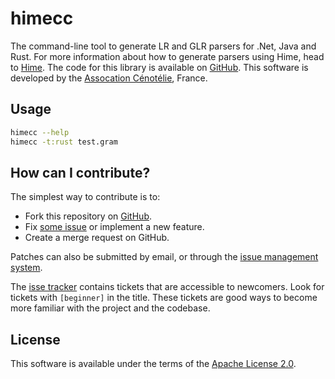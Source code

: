 # himecc #

The command-line tool to generate LR and GLR parsers for .Net, Java and Rust.
For more information about how to generate parsers using Hime, head to [Hime](https://cenotelie.fr/projects/hime).
The code for this library is available on [GitHub](https://github.com/cenotelie/hime).
This software is developed by the [Assocation Cénotélie](https://cenotelie.fr/), France.

## Usage ##

```sh
himecc --help
himecc -t:rust test.gram
```

## How can I contribute? ##

The simplest way to contribute is to:

* Fork this repository on [GitHub](https://github.com/cenotelie/hime).
* Fix [some issue](https://github.com/cenotelie/hime/issues?status=new&status=open) or implement a new feature.
* Create a merge request on GitHub.

Patches can also be submitted by email, or through the [issue management system](https://github.com/cenotelie/hime/issues).

The [isse tracker](https://github.com/cenotelie/hime/issues) contains tickets that are accessible to newcomers. Look for tickets with `[beginner]` in the title. These tickets are good ways to become more familiar with the project and the codebase.

## License ##

This software is available under the terms of the [Apache License 2.0](https://www.apache.org/licenses/LICENSE-2.0).

